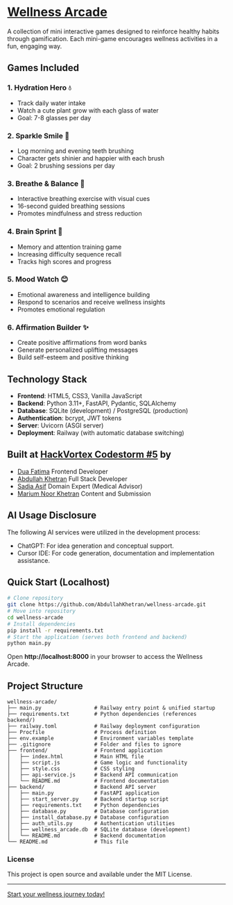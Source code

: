 # [Wellness Arcade](https://web-production-0c23.up.railway.app/) 

A collection of mini interactive games designed to reinforce healthy habits through gamification. Each mini-game encourages wellness activities in a fun, engaging way.

## Games Included

### 1. **Hydration Hero** 💧
- Track daily water intake
- Watch a cute plant grow with each glass of water
- Goal: 7-8 glasses per day

### 2. **Sparkle Smile** 🦷
- Log morning and evening teeth brushing
- Character gets shinier and happier with each brush
- Goal: 2 brushing sessions per day

### 3. **Breathe & Balance** 🧘
- Interactive breathing exercise with visual cues
- 16-second guided breathing sessions
- Promotes mindfulness and stress reduction

### 4. **Brain Sprint** 🧠
- Memory and attention training game
- Increasing difficulty sequence recall
- Tracks high scores and progress

### 5. **Mood Watch** 😊
- Emotional awareness and intelligence building
- Respond to scenarios and receive wellness insights
- Promotes emotional regulation

### 6. **Affirmation Builder** ✨
- Create positive affirmations from word banks
- Generate personalized uplifting messages
- Build self-esteem and positive thinking

## Technology Stack
- **Frontend**: HTML5, CSS3, Vanilla JavaScript
- **Backend**: Python 3.11+, FastAPI, Pydantic, SQLAlchemy
- **Database**: SQLite (development) / PostgreSQL (production)
- **Authentication**: bcrypt, JWT tokens
- **Server**: Uvicorn (ASGI server)
- **Deployment**: Railway (with automatic database switching)


## Built at [HackVortex Codestorm #5](https://hackvortex-codestorm-5.devpost.com/) by
- [Dua Fatima](https://github.com/DuaFatima-1717) Frontend Developer
- [Abdullah Khetran](https://github.com/AbdullahKhetran) Full Stack Developer
- [Sadia Asif](https://devpost.com/sadia-asif107) Domain Expert (Medical Advisor)
- [Marium Noor Khetran](https://github.com/mariumnoorkhetran) Content and Submission


## AI Usage Disclosure

The following AI services were utilized in the development process:
- ChatGPT: For idea generation and conceptual support.
- Cursor IDE: For code generation, documentation and implementation assistance.


## Quick Start (Localhost)


```bash
# Clone repository
git clone https://github.com/AbdullahKhetran/wellness-arcade.git
# Move into repository
cd wellness-arcade
# Install dependencies
pip install -r requirements.txt
# Start the application (serves both frontend and backend)
python main.py
```

Open **http://localhost:8000** in your browser to access the Wellness Arcade.



## Project Structure
```
wellness-arcade/
├── main.py                 # Railway entry point & unified startup
├── requirements.txt        # Python dependencies (references backend/)
├── railway.toml            # Railway deployment configuration
├── Procfile                # Process definition
├── env.example             # Environment variables template
├── .gitignore              # Folder and files to ignore
├── frontend/               # Frontend application
│   ├── index.html          # Main HTML file
│   ├── script.js           # Game logic and functionality
│   ├── style.css           # CSS styling
│   ├── api-service.js      # Backend API communication
│   └── README.md           # Frontend documentation
├── backend/                # Backend API server
│   ├── main.py             # FastAPI application
│   ├── start_server.py     # Backend startup script
│   ├── requirements.txt    # Python dependencies
│   ├── database.py         # Database configuration
│   ├── install_database.py # Database configuration
│   ├── auth_utils.py       # Authentication utilities
│   ├── wellness_arcade.db  # SQLite database (development)
│   └── README.md           # Backend documentation
└── README.md               # This file
```


### License
This project is open source and available under the MIT License.


---


[Start your wellness journey today!](https://web-production-0c23.up.railway.app/)
